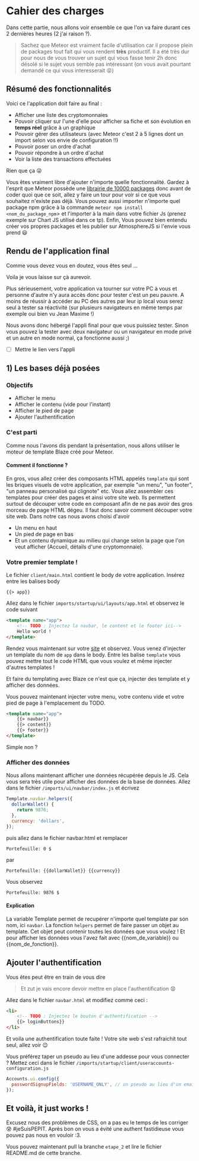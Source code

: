 # Cahier des charges
Dans cette partie, nous allons voir ensemble ce que l'on va faire durant ces 2 dernières heures (2 j'ai raison ?).

>Sachez que Meteor est vraiment facile d'utilisation car il propose plein de packages tout fait qui vous rendent **très** productif. Il a été très dur pour nous de vous trouver un sujet qui vous fasse tenir 2h donc désolé si le sujet vous semble pas intéressant (on vous avait pourtant demandé ce qui vous interesserait 😝)

## Résumé des fonctionnalités
Voici ce l'application doit faire au final :
- Afficher une liste des cryptomonnaies
- Pouvoir cliquer sur l'une d'elle pour afficher sa fiche et son évolution en **temps réel** grâce à un graphique
- Pouvoir gérer des utilisateurs (avec Meteor c'est 2 à 5 lignes dont un import selon vos envie de configuration !!)
- Pouvoir poser un ordre d'achat
- Pouvoir répondre à un ordre d'achat
- Voir la liste des transactions effectuées

Rien que ça 😜

Vous êtes vraiment libre d'ajouter n'importe quelle fonctionnalité. Gardez à l'esprit que Meteor possède une [librairie de 10000 packages](https://atmospherejs.com/) donc avant de coder quoi que ce soit, allez y faire un tour pour voir si ce que vous souhaitez n'existe pas déjà. 
Vous pouvez aussi importer n'importe quel package npm grâce à la commande ``meteor npm install <nom_du_package_npm``> et l'importer à la main dans votre fichier Js (prenez exemple sur Chart JS utilisé dans ce tp).
Enfin, Vous pouvez bien entendu créer vos propres packages et les publier sur AtmosphereJS si l'envie vous prend 😃

## Rendu de l'application final

Comme vous devez vous en doutez, vous êtes seul ...

Voila je vous laisse sur çà aurevoir.

Plus sérieusement, votre application va tourner sur votre PC à vous et personne d'autre n'y aura accès donc pour tester c'est un peu pauvre. A moins de réussir à accéder au PC des autres par leur ip local vous serez seul à tester sa réactivité (sur plusieurs navigateurs en même temps par exemple oui bien vu Jean Maxime !)

Nous avons donc hébergé l'appli final pour que vous puissiez tester. Sinon vous pouvez la tester avec deux navigateur ou un navigateur en mode privé et un autre en mode normal, ça fonctionne aussi ;)

- [ ] Mettre le lien vers l'appli

## 1) Les bases déjà posées

### Objectifs

* Afficher le menu
* Afficher le contenu (vide pour l'instant)
* Afficher le pied de page
* Ajouter l'authentification

### C'est parti

Comme nous l'avons dis pendant la présentation, nous allons utiliser le moteur de template Blaze créé pour Meteor.

#### Comment il fonctionne ?

En gros, vous allez créer des composants HTML appelés `template` qui sont les briques visuels de votre application, par exemple "un menu", "un footer", "un panneau personalisé qui clignote" etc. Vous allez assembler ces templates pour créer des pages et ainsi votre site web. Ils permettent surtout de découper votre code en composant afin de ne pas avoir des gros morceau de page HTML dégeu. Il faut donc savoir comment découper votre site web.
Dans notre cas nous avons choisi d'avoir

* Un menu en haut
* Un pied de page en bas
* Et un contenu dynamique au milieu qui change selon la page que l'on veut afficher (Accueil, détails d'une cryptomonnaie).

### Votre premier template !

Le fichier `client/main.html` contient le body de votre application. Insérez entre les balises body

```
{{> app}}
```

Allez dans le fichier `imports/startup/ui/layouts/app.html` et observez le code suivant

```html
<template name="app">
    <!-- TODO : Injectez la navbar, le content et le footer ici-->
    Hello world !
</template>
```

Rendez vous maintenant sur votre [site](localhost:3000) et observez. Vous venez d'injecter un template du nom de `app` dans le body. Entre les balise `template` vous pouvez mettre tout le code HTML que vous voulez et même injecter d'autres templates !

Et faire du templating avec Blaze ce n'est que ça, injecter des template et y afficher des données.

Vous pouvez maintenant injecter votre menu, votre contenu vide et votre pied de page à l'emplacement du TODO.

```html
<template name="app">
    {{> navbar}}
    {{> content}}
    {{> footer}}
</template>
```

Simple non ?

### Afficher des données

Nous allons maintenant afficher une données récupérée depuis le JS. Cela vous sera très utile pour afficher des données de la base de données.
Allez dans le fichier `/imports/ui/navbar/index.js` et écrivez

```js
Template.navbar.helpers({
  dollarWallet() {
    return 9876;
  },
  currency: 'dollars',
});
```

puis allez dans le fichier navbar.html et remplacer

```
Portefeuille: 0 $
```

par

```
Portefeuille: {{dollarWallet}} {{currency}}
```

Vous observez

```
Portefeuille: 9876 $
```

#### Explication

La variable Template permet de recupérer n'importe quel template par son nom, ici `navbar`.
La fonction `helpers` permet de faire passer un objet au template. Cet objet peut contenir toutes les données que vous voulez ! Et pour afficher les données vous l'avez fait avec {{nom_de_variable}} ou {{nom_de_fonction}}.

## Ajouter l'authentification
Vous êtes peut être en train de vous dire
> Et zut je vais encore devoir mettre en place l'authentification 😧

Allez dans le fichier `navbar.html` et modifiez comme ceci :
```html
<li>
    <!-- TODO : Injectez le bouton d'authentification -->
    {{> loginButtons}}
</li>
```
Et voila une authentification toute faite ! Votre site web s'est rafraichit tout seul, allez voir 😉

Vous préférez taper un pseudo au lieu d'une addesse pour vous connecter ?
Mettez ceci dans le fichier `/imports/startup/client/useraccounts-configuration.js`

```js
Accounts.ui.config({
  passwordSignupFields: 'USERNAME_ONLY', // un pseudo au lieu d'un email pour l'authentification
});
```

## Et voilà, it just works !

Excusez nous des problèmes de CSS, on a pas eu le temps de les corriger 😰 #jeSuisPEPIT. Après bon on vous a évité une authent fastidieuse vous pouvez pas nous en vouloir :3.

Vous pouvez maintenant pull la branche `etape_2` et lire le fichier README.md de cette branche.